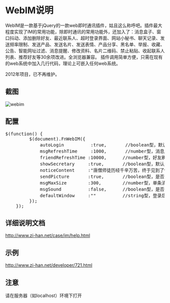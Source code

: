 # WebIM说明
WebIM是一款基于jQuery的一款web即时通讯插件，姑且这么称呼吧。插件最大程度实现了IM的常用功能，除即时通讯的常用功能外，还加入了：消息盒子、窗口抖动、添加删除好友、最近联系人、超时登录界面、网站小秘书、聊天记录、发送频率限制、发送产品、发送名片、发送表情、产品分享、黑名单、举报、收藏、公告、智能网址过滤、消息提醒、修改资料、名片二维码、禁止粘贴、收起联系人列表、推荐好友等30余项改进。全浏览器兼容。
插件调用简单方便，只需在现有的web系统中加入几行代码，理论上可嵌入任何web系统。

2012年项目，已不再维护。

## 截图

![webim](https://github.com/Beau-zihan/WebIM/blob/master/webim-preview.png)

## 配置
<pre>$(function() {
         $(document).FnWebIM({
             autoLogin          :true,       //boolean型，默认是否自动登录，true：自动登录，false：手动登录，默认为true
             msgRefreshTime     :1000,       //number型，消息刷新时间，单位为ms
             friendRefreshTime :10000,      //number型，好友刷新时间，单位为ms
             showSecretary     :true,       //boolean型，默认是否显示小秘书，true：显示，false：不显示，默认为true
             noticeContent     :"唐僧师徒历经千辛万苦，终于见到了佛祖……",        //string型，公告内容 为空时不显示公告
             sendPicture       :true,       //boolean型，是否允许发送图片，true：允许，false：不允许，默认为true
             msgMaxSize        :300,        //number型，单条消息最大允许字符
             msgSound          :false,      //boolean型，是否开启声音提醒，true：开启，false:关闭，默认为true
             defaultWindow     :""          //string型，登录后打开新聊天窗口，此处接收的参数为联系人的uid，否则会出错
         });
    });</pre>

## 详细说明文档
http://www.zi-han.net/case/im/help.html

## 示例
http://www.zi-han.net/developer/721.html

## 注意
请在服务器（如localhost）环境下打开
